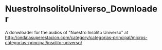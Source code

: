 # NuestroInsolitoUniverso_Downloader
A donwloader for the audios of "Nuestro Insólito Universo" at http://ondalasuperestacion.com/category/categorias-principal/micros-categorias-principal/insolito-universo/
